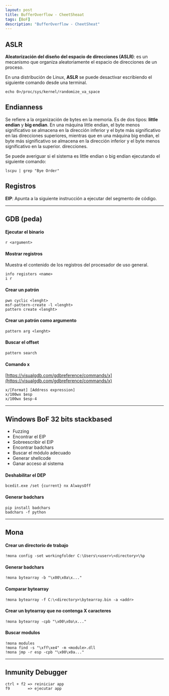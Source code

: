 ```yaml
---
layout: post
title: BufferOverflow - CheetSheaat
tags: [BoF]
description: "BufferOverflow - CheetSheat"
---
```


## ASLR

**Aleatorización del diseño del espacio de direcciones (ASLR)**: es un mecanismo que organiza aleatoriamente el espacio de direcciones de un proceso.

En una distribución de Linux, **ASLR** se puede desactivar escribiendo el siguiente comando desde una terminal.

```
echo 0>/proc/sys/kernel/randomize_va_space
```

## Endianness

Se refiere a la organización de bytes en la memoria. Es de dos tipos: **little endian** y **big endian**. En una máquina little endian, el byte menos significativo se almacena en la dirección inferior y el byte más significativo en las direcciones superiores, mientras que en una máquina big endian, el byte más significativo se almacena en la dirección inferior y el byte menos significativo en la superior. direcciones.

Se puede averiguar si el sistema es little endian o big endian ejecutando el siguiente comando:

```
lscpu | grep "Bye Order"
```

## Registros

**EIP**: Apunta a la siguiente instrucción a ejecutar del segmento de código.

---

## GDB (peda)

#### Ejecutar el binario

```
r <argument>
```

#### Mostrar registros

Muestra el contenido de los registros del procesador de uso general.

```
info registers <name>
i r
```

#### Crear un patrón

```
pwn cyclic <lenght>
msf-pattern-create -l <lenght>
pattern create <lenght>
```

#### Crear un patrón como argumento

```
pattern arg <lenght>
```

#### Buscar el offset

```
pattern search
```

#### Comando x

[https://visualgdb.com/gdbreference/commands/x](https://visualgdb.com/gdbreference/commands/x)

```
x/[Format] [Address expression]
x/100wx $esp
x/100wx $esp-4
```

----

## Windows BoF 32 bits stackbased

- Fuzzing
- Encontrar el EIP
- Sobreescribir el EIP
- Encontrar badchars
- Buscar el módulo adecuado
- Generar shellcode
- Ganar acceso al sistema

#### Deshabilitar el DEP

```
bcedit.exe /set {current} nx AlwaysOff
```

#### Generar badchars

```
pip install badchars
badchars -f python
```

----

## Mona

#### Crear un directorio de trabajo

```
!mona config -set workingfolder C:\Users\<user>\<directory>\%p
```

#### Generar badchars

```
!mona bytearray -b "\x00\x0a\x..."
```

#### Comparar bytearray

```
!mona bytearray -f C:\<directory>\bytearray.bin -a <addr>
```

#### Crear un bytearray que no contenga X caracteres

```
!mona bytearray -cpb "\x00\x0a\x..."
```

#### Buscar modulos

```
!mona modules
!mona find -s "\xff\xe4" -m <module>.dll
!mona jmp -r esp -cpb "\x00\x0a..."
```

----

## Inmunity Debugger

```
ctrl + f2 => reiniciar app
f9        => ejecutar app
```
